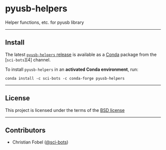 # pyusb-helpers #

Helper functions, etc. for pyusb library

-------------------------------------------------------------------------------

Install
-------

The latest [`pyusb-helpers` release][3] is available as a
[Conda][2] package from the [`sci-bots`][4] channel.

To install `pyusb-helpers` in an **activated Conda environment**, run:

    conda install -c sci-bots -c conda-forge pyusb-helpers

-------------------------------------------------------------------------------

License
-------

This project is licensed under the terms of the [BSD license](/LICENSE.md)

-------------------------------------------------------------------------------

Contributors
------------

 - Christian Fobel ([@sci-bots](https://github.com/sci-bots))


[1]: https://www.arduino.cc/en/Reference/HomePage
[2]: http://www.scons.org/
[3]: https://github.com/sci-bots/pyusb-helpers
